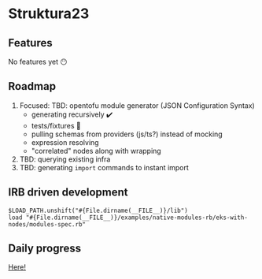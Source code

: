 # Struktura23

## Features

No features yet :no_mouth:

## Roadmap 

1. Focused: TBD: opentofu module generator (JSON Configuration Syntax)
	* generating recursively :heavy_check_mark:
	* tests/fixtures :dart:
	* pulling schemas from providers (js/ts?) instead of mocking
	* expression resolving
	* "correlated" nodes along with wrapping
2. TBD: querying existing infra
3. TBD: generating `import` commands to instant import


## IRB driven development

```
$LOAD_PATH.unshift("#{File.dirname(__FILE__)}/lib")
load "#{File.dirname(__FILE__)}/examples/native-modules-rb/eks-with-nodes/modules-spec.rb"
```


## Daily progress


[Here!](deyliki.md)
 
